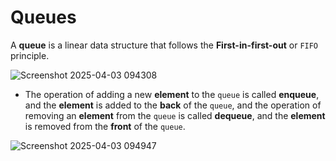 # Queues
A **queue** is a linear data structure that follows the **First-in-first-out** or `FIFO` principle.

![Screenshot 2025-04-03 094308](https://github.com/user-attachments/assets/1e5e4655-a212-42cc-b9b1-e2802bad2703)

* The operation of adding a new **element** to the `queue` is called **enqueue**, and the **element** is added to the **back** of the `queue`, and the operation of removing an **element** from the `queue` is called **dequeue**, and the **element** is removed from the **front** of the `queue`.

![Screenshot 2025-04-03 094947](https://github.com/user-attachments/assets/c1eaa547-2d26-43f6-843e-f33f31aee805)


